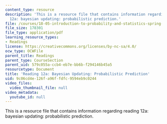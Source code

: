 ```yaml
---
content_type: resource
description: 'This is a resource file that contains information regarding reading
  12a: bayesian updating: probabilistic prediction.'
file: /courses/18-05-introduction-to-probability-and-statistics-spring-2014/9c06cd4e126fa96ffdfc9594eb9c0244_MIT18_05S14_Reading12a.pdf
file_size: 178301
file_type: application/pdf
learning_resource_types:
- Readings
license: https://creativecommons.org/licenses/by-nc-sa/4.0/
ocw_type: OCWFile
parent_title: Readings
parent_type: CourseSection
parent_uid: 579c055a-ccb4-eb7e-bb6b-f294146b45a5
resourcetype: Document
title: 'Reading 12a: Bayesian Updating: Probabilistic Prediction'
uid: 9c06cd4e-126f-a96f-fdfc-9594eb9c0244
video_files:
  video_thumbnail_file: null
video_metadata:
  youtube_id: null
---
```

This is a resource file that contains information regarding reading 12a: bayesian updating: probabilistic prediction.